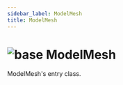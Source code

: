 ```yaml
---
sidebar_label: ModelMesh
title: ModelMesh
---
```


# <img src='/img/wiki/base.png' alt='base' classname='env-tag' /> ModelMesh
ModelMesh's entry class.<br/>

